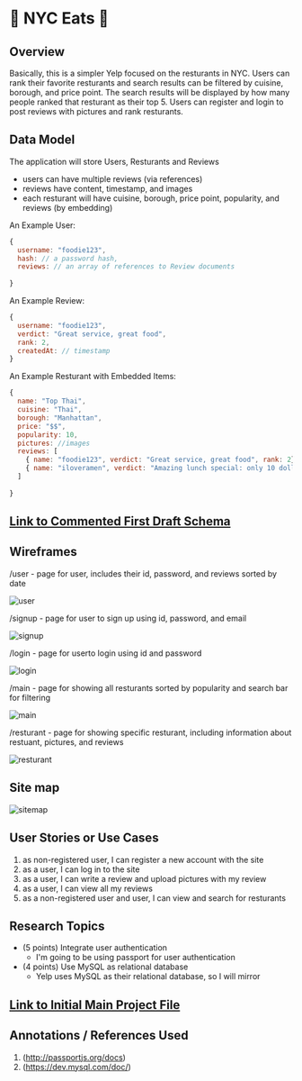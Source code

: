 # :ramen: NYC Eats :shaved_ice:

## Overview

Basically, this is a simpler Yelp focused on the resturants in NYC. Users can rank their favorite resturants and search results can be filtered by cuisine, borough, and price point. The search results will be displayed by how many people ranked that resturant as their top 5. Users can register and login to post reviews with pictures and rank resturants. 

## Data Model

The application will store Users, Resturants and Reviews

* users can have multiple reviews (via references)
* reviews have content, timestamp, and images
* each resturant will have cuisine, borough, price point, popularity, and reviews (by embedding)


An Example User:

```javascript
{
  username: "foodie123",
  hash: // a password hash,
  reviews: // an array of references to Review documents
  
}
```
An Example Review:

```javascript
{
  username: "foodie123",
  verdict: "Great service, great food",
  rank: 2,
  createdAt: // timestamp
}
```

An Example Resturant with Embedded Items:

```javascript
{
  name: "Top Thai",
  cuisine: "Thai",
  borough: "Manhattan",
  price: "$$",
  popularity: 10,
  pictures: //images
  reviews: [
    { name: "foodie123", verdict: "Great service, great food", rank: 2},
    { name: "iloveramen", verdict: "Amazing lunch special: only 10 dollars!!!", rank: 5},
  ]
  
}
```


## [Link to Commented First Draft Schema](db.js) 

## Wireframes

/user - page for user, includes their id, password, and reviews sorted by date

![user](documentation/userinfo.png)

/signup - page for user to sign up using id, password, and email

![signup](documentation/signup.png)

/login - page for userto login using id and password

![login](documentation/login.png)

/main - page for showing all resturants sorted by popularity and search bar for filtering

![main](documentation/main.png)

/resturant - page for showing specific resturant, including information about restuant, pictures, and reviews

![resturant](documentation/resturant.png)

## Site map

![sitemap](documentation/sitemap.png)

## User Stories or Use Cases

1. as non-registered user, I can register a new account with the site
2. as a user, I can log in to the site
3. as a user, I can write a review and upload pictures with my review
4. as a user, I can view all my reviews 
5. as a non-registered user and user, I can view and search for resturants


## Research Topics

* (5 points) Integrate user authentication
    * I'm going to be using passport for user authentication
* (4 points) Use MySQL as relational database
    * Yelp uses MySQL as their relational database, so I will mirror 


## [Link to Initial Main Project File](app.js) 


## Annotations / References Used

1. (http://passportjs.org/docs)
2. (https://dev.mysql.com/doc/) 

